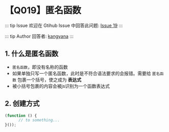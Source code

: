 # 【Q019】匿名函数


::: tip Issue
欢迎在 Gtihub Issue 中回答此问题: [Issue 19](https://github.com/kangyana/daily-question/issues/19)
:::

::: tip Author
回答者: [kangyana](https://github.com/kangyana)
:::
## 1. 什么是匿名函数

- `匿名函数`，即没有名称的函数
- 如果单独只写一个匿名函数，此时是不符合语法要求的会报错。需要给 `匿名函数` 包裹一个括号，使之成为 **表达式**
- 被小括号包裹的内容会被js识别为一个函数表达式

## 2. 创建方式

```javascript
(function () {
      // to something...
}());
```

